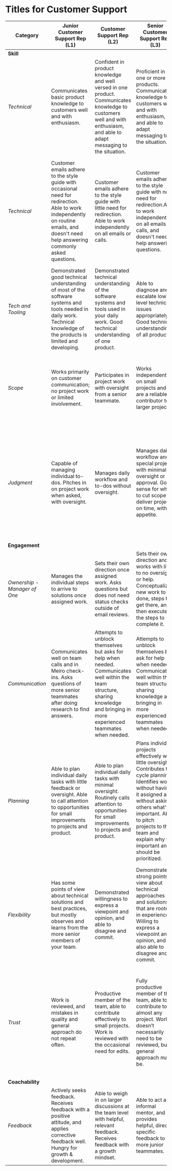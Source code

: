 # Titles for Customer Support

| Category | Junior Customer Support Rep (L1) | Customer Support Rep (L2) | Senior Customer Support Rep (L3) | Lead Customer Support Rep (L4) | Principal Customer Support Rep (L5) |
| ----- | ----- | ----- | ----- | ----- | ----- |
| **Skill** |  |  |  |  |  |
| *Technical* | Communicates basic product knowledge to customers well and with enthusiasm. | Confident in product knowledge and well versed in one product. Communicates knowledge to customers well and with enthusiasm, and able to adapt messaging to the situation. | Proficient in one or more products. Communicates knowledge to customers well and with enthusiasm, and able to adapt messaging to the situation. | Proficient in multiple products. Communicates knowledge to customers well and with enthusiasm, and able to adapt messaging to the situation. | Expert in multiple products. Communicates knowledge to customers well and with enthusiasm, and able to adapt messaging to the situation. |
| *Technical* | Customer emails adhere to the style guide with occasional need for redirection. Able to work independently on routine emails, and doesn't need help answering commonly asked questions. | Customer emails adhere to the style guide with little need for redirection. Able to work independently on all emails or calls. | Customer emails adhere to the style guide with no need for redirection.Able to work independently on all emails or calls, and doesn't need help answering questions. | Customer emails adhere to the style guide, and contributes to the style guide and snippets repo. Able to work independently on all emails and calls, and can handle difficult cases and frustrated customers. | Customer emails adhere to the style guide, and contributes to the style guide and snippets repo. Able to work independently on all emails and calls, and can handle the most difficult cases and frustrated customers. |
| *Tech and Tooling* | Demonstrated good technical understanding of most of the software systems and tools needed in daily work. Technical knowledge of the products is limited and developing. | Demonstrated technical understanding of the software systems and tools used in your daily work. Good technical understanding of one product. | Able to diagnose and escalate low-level technical issues appropriately. Good technical understanding of all products. | Able to diagnose and escalate most technical issue appropriately. Capable of correcting low-level customer technical issues independently, with support from on-call. | Able to diagnose and escalate all technical issues appropriately. Capable of correcting many customer technical issues independently. |
| *Scope* | Works primarily on customer communication; no project work or limited involvement. | Participates in project work with oversight from a senior teammate. | Works independently on small projects and are a reliable contributor to larger projects. | Elevates team and company standards through developing new processes, procedures, and effective communication. Major contributor on special project work. | Capable of conceptualizing and executing large special projects and working with a team to complete them. |
| *Judgment* | Capable of managing individual to-dos. Pitches in on project work when asked, with oversight. | Manages daily workflow and to-dos without oversight. | Manages daily workflow and special projects with minimal oversight or approval. Good sense for when to cut scope to deliver projects on time, within appetite. | Strong ability to set scope and manage large ongoing projects with minimal oversight or approval. Sought out for advice by teammates and outside the team. | A leader in ensuring robust and effective best practices are understood and followed across the team and organization. Has a wide range of focus and finds opportunities to make improvements to work, without it being assigned. |
| **Engagement** |  |  |  |  |  |
| *Ownership - Manager of One* | Manages the individual steps to arrive to solutions once assigned work. | Sets their own direction once assigned work. Asks questions but does not need status checks outside of email reviews. | Sets their own direction and works with little to no oversight or help. Conceptualizes new work to be done, steps to get there, and then executes the steps to complete it. | Capable of setting small team direction. Manages projects and resources, requiring little to no redirection or input from leadership. | Capable of setting team direction. Manages projects and resources, requiring little to no redirection or input from leadership. |
| *Communication* | Communicates well on team calls and in Meiro check-ins. Asks questions of more senior teammates after doing research to find answers. | Attempts to unblock themselves but asks for help when needed. Communicates well within the team structure, sharing knowledge and bringing in more experienced teammates when needed. | Attempts to unblock themselves but ask for help when needed. Communicates well within the team structure, sharing knowledge and bringing in more experienced teammates when needed. | Acts as a representative to the company, weighing in on larger discussions and making recommendations. Rarely need help unblocking themselves, and acts as a resource for others. | Demonstrate project management and communication best practices. Ensures leadership is informed on team progress. |
| *Planning* | Able to plan individual daily tasks with little feedback or oversight. Able to call attention to opportunities for small improvements to projects and product. | Able to plan individual daily tasks with minimal oversight. Routinely calls attention to opportunities for small improvements to projects and product. | Plans individual projects effectively with little oversight. Contributes to cycle planning. Identifies work without having it assigned and without asking others what's important. Able to pitch projects to the team and explain why it's important and should be prioritized. | Key contributor to cycle planning. Able to plan and execute large projects. | Able to plan and execute large projects while keeping team and company strategy in mind. |
| *Flexibility* | Has some points of view about technical solutions and best practices, but mostly observes and learns from the more senior members of your team. | Demonstrated willingness to express a viewpoint and opinion, and able to disagree and commit. | Demonstrated strong points of view about technical approaches and solutions that are rooted in experience. Willing to express a viewpoint and opinion, and also able to disagree and commit. | Strong points of view rooted in experience, technical expertise, and industry best practices. Expresses opinions confidently and effectively, and can balance recommendations with the larger needs of the team. | Demonstrated ability to think through problems and devise and apply novel solutions that are outside the box. |
| *Trust* | Work is reviewed, and mistakes in quality and general approach do not repeat often. | Productive member of the team, able to contribute effectively to small projects. Work is reviewed with the occasional need for edits. | Fully productive member of the team, able to contribute to almost any project. Work doesn’t necessarily need to be reviewed, but general approach may be. | Able to contribute to any project and able to resolve almost any customer interaction. Work happens autonomously with no regular need for review. Work is almost always free of mistakes, and often helps others improve the quality of their work. | Significant contributor to problem resolution and code resolution; demonstrate consistent maturity and leadership. |
| **Coachability** |  |  |  |  |  |
| *Feedback* | Actively seeks feedback. Receives feedback with a positive attitude, and applies corrective feedback well. Hungry for growth & development. | Able to weigh in on larger discussions at the team level with helpful, relevant feedback. Receives feedback with a growth mindset. | Able to act as informal mentor, and provides helpful, direct, specific feedback to more junior teammates. | Sought by colleagues on and off the team for help with critical work or decisions. | A leader on the team. Sought by colleagues on and off the team for help with critical work or decisions. |
